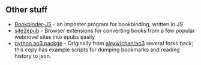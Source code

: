 ## Other stuff

* [Bookbinder-JS](https://momijizukamori.github.io/bookbinder-js) - an imposter program for bookbinding, written in JS
* [site2epub](https://github.com/momijizukamori/site2epub) - Browser extensions for converting books from a few popular webnovel sites into epubs easily
* [python ao3 packge](https://github.com/momijizukamori/ao3) - Originally from [alexwlchan/ao3](https://github.com/alexwlchan/ao3) several forks back; this copy has example scripts for dumping bookmarks and reading history to json.